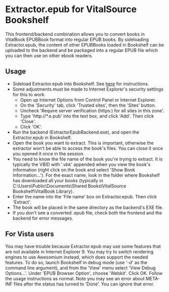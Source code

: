 Extractor.epub for VitalSource Bookshelf
========================================

This frontend/backend combination allows you to convert books in VitalBook EPUBBook format into regular EPUB books.
By sideloading Extractor.epub, the content of other EPUBBooks loaded in Bookshelf can be uploaded to the backend
and be packaged into a regular EPUB file which you can then use on other ebook readers.

Usage
-----
* Sideload Extractor.epub into Bookshelf. See [here](https://support.vitalsource.com/hc/en-us/articles/203256896-Side-load-EPUB-files-to-Bookshelf-for-Mac-PC) for instructions.
* Some adjustments must be made to Internet Explorer's security settings for this to work.
  * Open up Internet Options from Control Panel or Internet Explorer.
  * On the 'Security' tab, click 'Trusted sites', then the 'Sites' button.
  * Uncheck 'Require server verification (https:) for all sites in this zone'.
  * Type 'http://*.e.pub' into the text box, and click 'Add'. Then click 'Close'.
  * Click 'OK'.
* Run the backend (ExtractorEpubBackend.exe), and open the Extractor.epub in Bookshelf.
* Open the book you want to extract. This is important, otherwise the extractor won't be able to access the book's files. You can close it once you opened it once in the session.
* You need to know the file name of the book you're trying to extract. It is typically the VBID with '.vbk' appended
  when you view the book's information (right click on the book and select 'Show Book Information...'). For the exact
  name, look in the folder where Bookshelf has downloaded all your books (typically in C:\Users\Public\Documents\Shared Books\VitalSource Bookshelf\VitalBook Library).
* Enter the name into the 'File name' box on Extractor.epub. Then click 'Extract'.
* The book will be placed in the same directory as the backend's EXE file.
* If you don't see a converted .epub file, check both the frontend and the backend for error messages.

For Vista users
---------------
You may have trouble because Extractor.epub may use some features that are not available in Internet Explorer 9.
You may try to switch rendering engines to use Awesomium instead, which does support the needed features.
To do so, launch Bookshelf in debug mode (use '-d' as the command line argument), and from the 'View' menu select
'View Debug Options...'. Under 'EPUB Browser Option', choose 'Webkit'. Click OK. Follow the usage instructions as
normal. Note you may see an error about META-INF files after the status has turned to 'Done'. You can ignore that error.
  